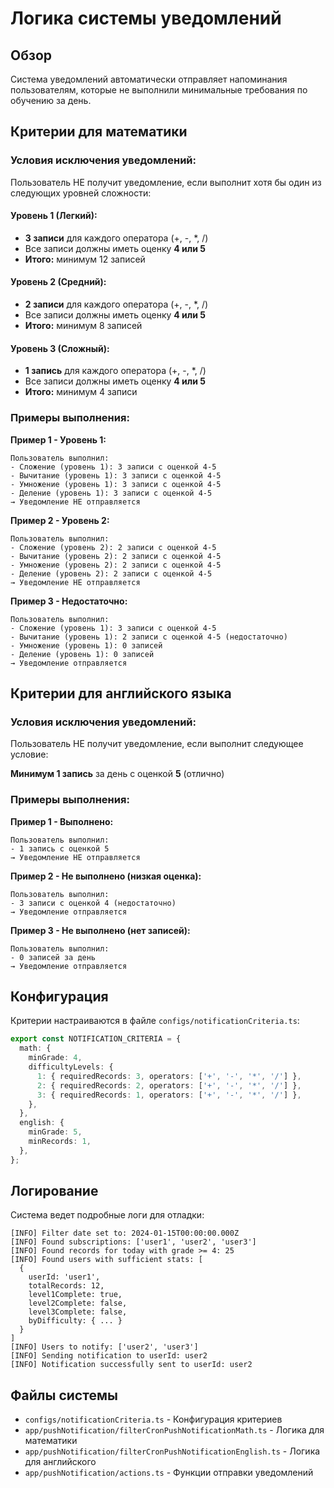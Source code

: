 # Логика системы уведомлений

## Обзор

Система уведомлений автоматически отправляет напоминания пользователям, которые не выполнили минимальные требования по обучению за день.

## Критерии для математики

### Условия исключения уведомлений:

Пользователь НЕ получит уведомление, если выполнит хотя бы один из следующих уровней сложности:

#### Уровень 1 (Легкий):

- **3 записи** для каждого оператора (+, -, \*, /)
- Все записи должны иметь оценку **4 или 5**
- **Итого:** минимум 12 записей

#### Уровень 2 (Средний):

- **2 записи** для каждого оператора (+, -, \*, /)
- Все записи должны иметь оценку **4 или 5**
- **Итого:** минимум 8 записей

#### Уровень 3 (Сложный):

- **1 запись** для каждого оператора (+, -, \*, /)
- Все записи должны иметь оценку **4 или 5**
- **Итого:** минимум 4 записи

### Примеры выполнения:

**Пример 1 - Уровень 1:**

```
Пользователь выполнил:
- Сложение (уровень 1): 3 записи с оценкой 4-5
- Вычитание (уровень 1): 3 записи с оценкой 4-5
- Умножение (уровень 1): 3 записи с оценкой 4-5
- Деление (уровень 1): 3 записи с оценкой 4-5
→ Уведомление НЕ отправляется
```

**Пример 2 - Уровень 2:**

```
Пользователь выполнил:
- Сложение (уровень 2): 2 записи с оценкой 4-5
- Вычитание (уровень 2): 2 записи с оценкой 4-5
- Умножение (уровень 2): 2 записи с оценкой 4-5
- Деление (уровень 2): 2 записи с оценкой 4-5
→ Уведомление НЕ отправляется
```

**Пример 3 - Недостаточно:**

```
Пользователь выполнил:
- Сложение (уровень 1): 3 записи с оценкой 4-5
- Вычитание (уровень 1): 2 записи с оценкой 4-5 (недостаточно)
- Умножение (уровень 1): 0 записей
- Деление (уровень 1): 0 записей
→ Уведомление отправляется
```

## Критерии для английского языка

### Условия исключения уведомлений:

Пользователь НЕ получит уведомление, если выполнит следующее условие:

**Минимум 1 запись** за день с оценкой **5** (отлично)

### Примеры выполнения:

**Пример 1 - Выполнено:**

```
Пользователь выполнил:
- 1 запись с оценкой 5
→ Уведомление НЕ отправляется
```

**Пример 2 - Не выполнено (низкая оценка):**

```
Пользователь выполнил:
- 3 записи с оценкой 4 (недостаточно)
→ Уведомление отправляется
```

**Пример 3 - Не выполнено (нет записей):**

```
Пользователь выполнил:
- 0 записей за день
→ Уведомление отправляется
```

## Конфигурация

Критерии настраиваются в файле `configs/notificationCriteria.ts`:

```typescript
export const NOTIFICATION_CRITERIA = {
  math: {
    minGrade: 4,
    difficultyLevels: {
      1: { requiredRecords: 3, operators: ['+', '-', '*', '/'] },
      2: { requiredRecords: 2, operators: ['+', '-', '*', '/'] },
      3: { requiredRecords: 1, operators: ['+', '-', '*', '/'] },
    },
  },
  english: {
    minGrade: 5,
    minRecords: 1,
  },
};
```

## Логирование

Система ведет подробные логи для отладки:

```
[INFO] Filter date set to: 2024-01-15T00:00:00.000Z
[INFO] Found subscriptions: ['user1', 'user2', 'user3']
[INFO] Found records for today with grade >= 4: 25
[INFO] Found users with sufficient stats: [
  {
    userId: 'user1',
    totalRecords: 12,
    level1Complete: true,
    level2Complete: false,
    level3Complete: false,
    byDifficulty: { ... }
  }
]
[INFO] Users to notify: ['user2', 'user3']
[INFO] Sending notification to userId: user2
[INFO] Notification successfully sent to userId: user2
```

## Файлы системы

- `configs/notificationCriteria.ts` - Конфигурация критериев
- `app/pushNotification/filterCronPushNotificationMath.ts` - Логика для математики
- `app/pushNotification/filterCronPushNotificationEnglish.ts` - Логика для английского
- `app/pushNotification/actions.ts` - Функции отправки уведомлений
